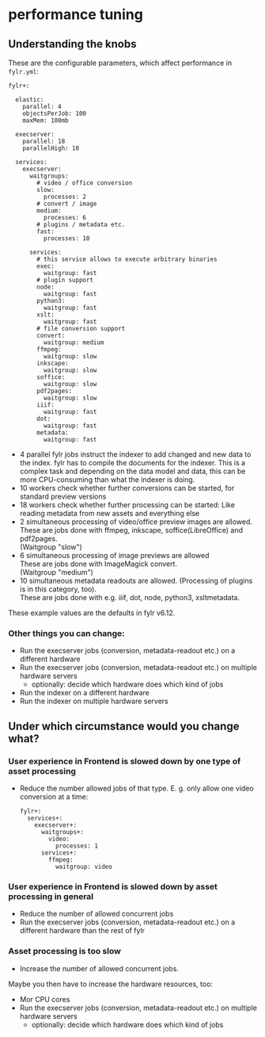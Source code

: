 # performance tuning

## Understanding the knobs

These are the configurable parameters, which affect performance in `fylr.yml`:

```
fylr+:

  elastic:
    parallel: 4
    objectsPerJob: 100
    maxMem: 100mb

  execserver:
    parallel: 18
    parallelHigh: 10

  services:
    execserver:
      waitgroups:
        # video / office conversion
        slow:
          processes: 2
        # convert / image
        medium:
          processes: 6
        # plugins / metadata etc.
        fast:
          processes: 10

      services:
        # this service allows to execute arbitrary binaries
        exec:
          waitgroup: fast
        # plugin support
        node:
          waitgroup: fast
        python3:
          waitgroup: fast
        xslt:
          waitgroup: fast
        # file conversion support
        convert:
          waitgroup: medium
        ffmpeg:
          waitgroup: slow
        inkscape:
          waitgroup: slow
        soffice:
          waitgroup: slow
        pdf2pages:
          waitgroup: slow
        iiif:
          waitgroup: fast
        dot:
          waitgroup: fast
        metadata:
          waitgroup: fast
```

* 4 parallel fylr jobs instruct the indexer to add changed and new data to the index. fylr has to compile the documents for the indexer. This is a complex task and depending on the data model and data, this can be more CPU-consuming than what the indexer is doing.
* 10 workers check whether further conversions can be started, for standard preview versions&#x20;
* 18 workers check whether further processing can be started: Like reading metadata from new assets and everything else&#x20;
* 2 simultaneous processing of video/office preview images are allowed. \
  These are jobs done with ffmpeg, inkscape, soffice(LibreOffice) and pdf2pages. \
  (Waitgroup "slow")
* 6 simultaneous processing of image previews are allowed \
  These are jobs done with ImageMagick convert. \
  (Waitgroup "medium")
* 10 simultaneous metadata readouts are allowed. (Processing of plugins is in this category, too).\
  These are jobs done with e.g. iiif, dot, node, python3, xsltmetadata.&#x20;

These example values are the defaults in fylr v6.12.



### Other things you can change:

* Run the execserver jobs (conversion, metadata-readout etc.) on a different hardware
* Run the execserver jobs (conversion, metadata-readout etc.) on multiple hardware servers
  * optionally: decide which hardware does which kind of jobs
* Run the indexer on a different hardware
* Run the indexer on multiple hardware servers



## Under which circumstance would you change what?



### User experience in Frontend is slowed down by one type of asset processing

*   Reduce the number allowed jobs of that type. E. g. only allow one video conversion at a time:

    ```
    fylr+:
      services+:
        execserver+:
          waitgroups+:
            video:
              processes: 1
          services+:
            ffmpeg:
              waitgroup: video 
    ```

### User experience in Frontend is slowed down by asset processing in general

* Reduce the number of allowed concurrent jobs
* Run the execserver jobs (conversion, metadata-readout etc.) on a different hardware than the rest of fylr

### Asset processing is too slow

* Increase the number of allowed concurrent jobs.

Maybe you then have to increase the hardware resources, too:

* Mor CPU cores
* Run the execserver jobs (conversion, metadata-readout etc.) on multiple hardware servers
  * optionally: decide which hardware does which kind of jobs


